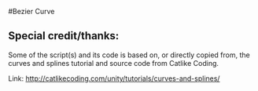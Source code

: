 #Bezier Curve	

## Special credit/thanks:
Some of the script(s) and its code is based on, or directly copied from, the curves and splines tutorial and source code from Catlike Coding.

Link: http://catlikecoding.com/unity/tutorials/curves-and-splines/
